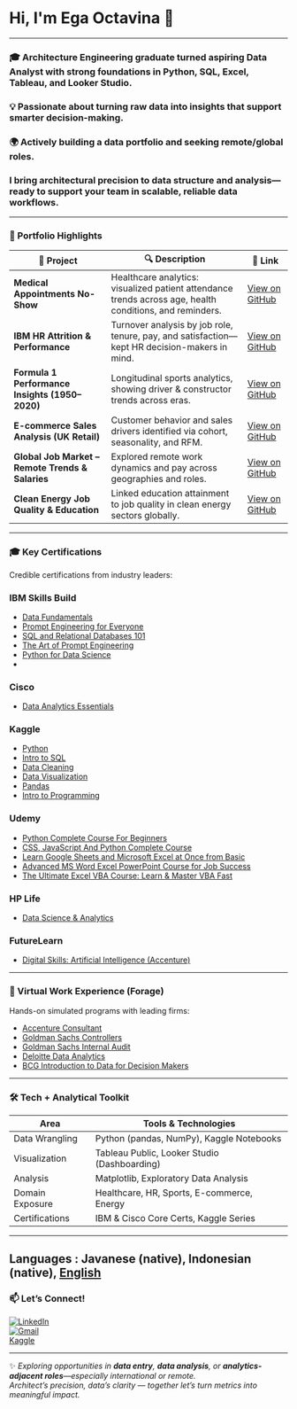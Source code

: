 # Hi, I'm Ega Octavina 👋

---

### 🎓 Architecture Engineering graduate turned aspiring **Data Analyst** with strong foundations in **Python, SQL, Excel, Tableau, and Looker Studio**.  
### 💡 Passionate about turning raw data into insights that support smarter decision-making.  
### 🌍 Actively building a data portfolio and seeking remote/global roles. 

### I bring architectural precision to data structure and analysis—ready to support your team in scalable, reliable data workflows.
---

### 🚀 Portfolio Highlights
| 📌 Project | 🔍 Description | 🔗 Link |
|-----------|----------------|--------|
| **Medical Appointments No-Show** | Healthcare analytics: visualized patient attendance trends across age, health conditions, and reminders. | [View on GitHub](https://github.com/egao11/Medical-Appointments-No-Show) |
| **IBM HR Attrition & Performance** | Turnover analysis by job role, tenure, pay, and satisfaction—kept HR decision-makers in mind. |[View on GitHub](https://github.com/egao11/IBM-HR-Analytics-Employee-Attrition-Performance) |
| **Formula 1 Performance Insights (1950–2020)** | Longitudinal sports analytics, showing driver & constructor trends across eras. | [View on GitHub](https://github.com/egao11/Formula-1-Performance-Insights-1950-2024) |
| **E-commerce Sales Analysis (UK Retail)** | Customer behavior and sales drivers identified via cohort, seasonality, and RFM. | [View on GitHub](https://github.com/egao11/E-commerce-Sales-Analysis-UK-Online-Retail) |
| **Global Job Market – Remote Trends & Salaries** | Explored remote work dynamics and pay across geographies and roles. | [View on GitHub](https://github.com/egao11/Global-Job-Market-Remote-Trends-and-Salaries) |
| **Clean Energy Job Quality & Education** | Linked education attainment to job quality in clean energy sectors globally. | [View on GitHub](https://github.com/egao11/Clean-Energy-Job-Quality-Education-Data-Analysis) |

---

### 🎓 Key Certifications
Credible certifications from industry leaders:  
### IBM Skills Build
- [ Data Fundamentals](https://www.credly.com/badges/48423024-092e-4c4f-8961-03297e5b6410)  
- [Prompt Engineering for Everyone](https://courses.cognitiveclass.ai/certificates/2165e171f79b416d800afe9e583341a2)  
- [SQL and Relational Databases 101](https://courses.cognitiveclass.ai/certificates/ef57fbbb35a14da391713d9c1325daea)
- [The Art of Prompt Engineering](https://courses.cognitiveclass.ai/certificates/a2e9cda22764458fa600e2b045e528f5)
- [Python for Data Science](https://courses.cognitiveclass.ai/certificates/2165e171f79b416d800afe9e583341a2)
- 

### Cisco 
- [Data Analytics Essentials](https://www.credly.com/badges/0f14702d-ab08-41eb-805b-dcc8c1e16a45)

### Kaggle
- [Python](https://www.kaggle.com/learn/certification/egaoctavina/python)  
- [Intro to SQL](https://www.kaggle.com/learn/certification/egaoctavina/intro-to-sql)
- [Data Cleaning](https://www.kaggle.com/learn/certification/egaoctavina/data-cleaning) 
- [Data Visualization](https://www.kaggle.com/learn/certification/egaoctavina/data-visualization)
- [Pandas](https://www.kaggle.com/learn/certification/egaoctavina/pandas)
- [Intro to Programming](https://www.kaggle.com/learn/certification/egaoctavina/intro-to-programming)

### Udemy
- [Python Complete Course For Beginners](https://www.udemy.com/certificate/UC-38c94bfe-c347-4ab3-a663-65c5b16915f3/)
- [CSS, JavaScript And Python Complete Course](https://www.udemy.com/certificate/UC-048021a4-6ab2-4e76-965b-aaeed23f257c/)
- [Learn Google Sheets and Microsoft Excel at Once from Basic](https://www.udemy.com/certificate/UC-c5477619-281e-4d68-a00d-52a3a052f664/)
- [Advanced MS Word Excel PowerPoint Course for Job Success ](https://www.udemy.com/certificate/UC-93590bbb-1a33-4941-bc10-6f9fa9310a4c/)
- [The Ultimate Excel VBA Course: Learn & Master VBA Fast](https://www.udemy.com/certificate/UC-3575d1b1-045a-4925-8721-ccc241c5c027/)

### HP Life
- [Data Science & Analytics](https://www.life-global.org/courses/data-science-and-analytics)

### FutureLearn
- [Digital Skills: Artificial Intelligence (Accenture)](https://www.futurelearn.com/certificates/xxxxxx)  


---

### 💼 Virtual Work Experience (Forage)
Hands-on simulated programs with leading firms:  

- [Accenture Consultant](https://forage-uploads-prod.s3.amazonaws.com/completion-certificates/xhih9yFWsf6AYfngd/KJGjQRHZ6eGquTKfF_xhih9yFWsf6AYfngd_TMmzM8yoYkpBkrurd_1755529745046_completion_certificate.pdf)  
- [Goldman Sachs Controllers](https://forage-uploads-prod.s3.amazonaws.com/completion-certificates/MBA4MnZTNFEoJZGnk/vjFao7z4tXKe2EwvK_MBA4MnZTNFEoJZGnk_TMmzM8yoYkpBkrurd_1755515398197_completion_certificate.pdf)
- [Goldman Sachs Internal Audit](https://forage-uploads-prod.s3.amazonaws.com/completion-certificates/MBA4MnZTNFEoJZGnk/dC4ChhAkhpgB7QvGd_MBA4MnZTNFEoJZGnk_TMmzM8yoYkpBkrurd_1755526110340_completion_certificate.pdf)
- [Deloitte Data Analytics](https://forage-uploads-prod.s3.amazonaws.com/completion-certificates/9PBTqmSxAf6zZTseP/io9DzWKe3PTsiS6GG_9PBTqmSxAf6zZTseP_TMmzM8yoYkpBkrurd_1755509223174_completion_certificate.pdf)
- [BCG Introduction to Data for Decision Makers](https://forage-uploads-prod.s3.amazonaws.com/completion-certificates/SKZxezskWgmFjRvj9/Pchc5rEGyCeozqY5Z_SKZxezskWgmFjRvj9_TMmzM8yoYkpBkrurd_1755502406378_completion_certificate.pdf)

---

### 🛠 Tech + Analytical Toolkit
| Area             | Tools & Technologies                        |
|------------------|---------------------------------------------|
| Data Wrangling   | Python (pandas, NumPy), Kaggle Notebooks    |
| Visualization    | Tableau Public, Looker Studio (Dashboarding)|
| Analysis         | Matplotlib, Exploratory Data Analysis       |
| Domain Exposure  | Healthcare, HR, Sports, E-commerce, Energy  |
| Certifications   | IBM & Cisco Core Certs, Kaggle Series       |


---
Languages : Javanese (native), Indonesian (native), [English](https://cert.efset.org/Uexyx2)
---

### 📫 Let’s Connect!
[![LinkedIn](https://img.shields.io/badge/LinkedIn-0077B5?style=for-the-badge&logo=linkedin&logoColor=white)](https://www.linkedin.com/in/ega-octavina/)  
[![Gmail](https://img.shields.io/badge/Email-D14836?style=for-the-badge&logo=gmail&logoColor=white)](mailto:egaoctavina11@gmail.com)  
[Kaggle](https://www.kaggle.com/egaoctavina)

---

✨ *Exploring opportunities in **data entry**, **data analysis**, or **analytics-adjacent roles**—especially international or remote.  
Architect’s precision, data’s clarity — together let’s turn metrics into meaningful impact.*
